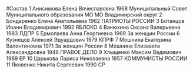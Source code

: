 #Состав
1 Анисимова Елена Вячеславовна 1968 Муниципальный Совет Муниципального образования МО МО Владимирский округ
2 Бондаренко Елена Анатольевна 1962 ПАТРИОТЫ РОССИИ
3 Ботанцов Иоанн Владимирович 1992 ЯБЛОКО
4 Ванюхина Оксана Валерьевна 1983 ЛДПР
5 Ермолаева Анна Георгиевна 1969 За женщин России
6 Кузнецов Алексей Эдуардович 1979 КПРФ
7 Мошнина Екатерина Валентиновна 1971 За женщин России
8 Мошнина Елизавета Александровна 1946 ПРАВОЕ ДЕЛО
9 Хлыщенко Максим Вадимович 1989 ЕР
10 Царькова Лариса Николаевна 1957 КОММУНИСТЫ РОССИИ
11 Яковенко Никита Сергеевич 1990 СР
